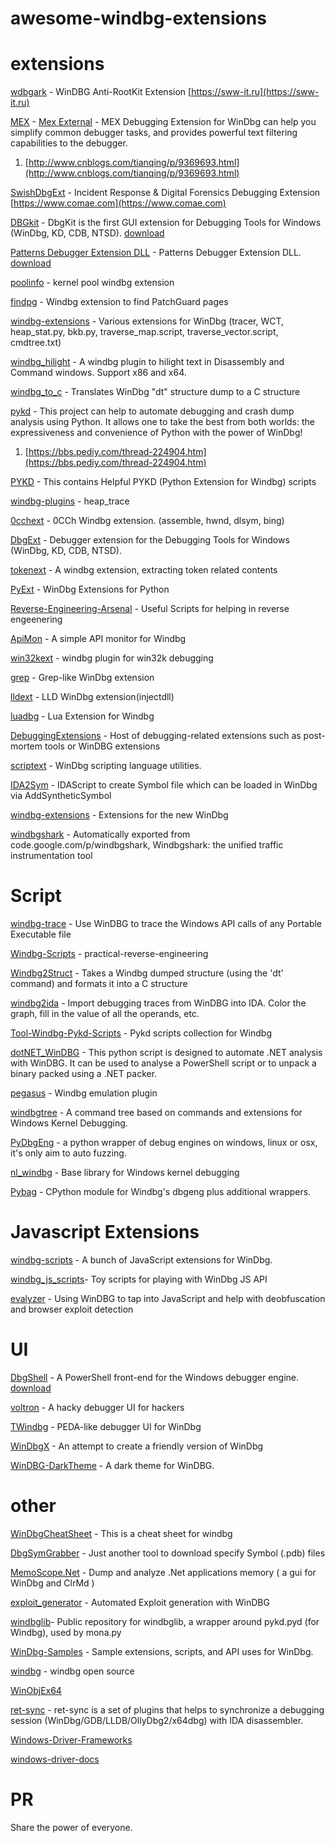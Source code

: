 # awesome-windbg-extensions

# extensions

[wdbgark](https://github.com/swwwolf/wdbgark) - WinDBG Anti-RootKit Extension [https://sww-it.ru](https://sww-it.ru)

[MEX](https://github.com/REhints/WinDbg/tree/master/MEX) - [Mex External](https://www.microsoft.com/en-us/download/details.aspx?id=53304) - MEX Debugging Extension for WinDbg can help you simplify common debugger tasks, and provides powerful text filtering capabilities to the debugger.

1. [http://www.cnblogs.com/tianqing/p/9369693.html](http://www.cnblogs.com/tianqing/p/9369693.html)

[SwishDbgExt](https://github.com/comaeio/SwishDbgExt) - Incident Response & Digital Forensics Debugging Extension [https://www.comae.com](https://www.comae.com)

[DBGkit](http://www.andreybazhan.com/dbgkit.html) - DbgKit is the first GUI extension for Debugging Tools for Windows (WinDbg, KD, CDB, NTSD). [download](http://www.andreybazhan.com/download/DbgKit.zip)

[Patterns Debugger Extension DLL](http://www.patterndiagnostics.com/patterns-extension) - Patterns Debugger Extension DLL. [download](http://www.patterndiagnostics.com/files/patterns.zip)

[poolinfo](https://github.com/fishstiqz/poolinfo) - kernel pool windbg extension

[findpg](https://github.com/tandasat/findpg) - Windbg extension to find PatchGuard pages

[windbg-extensions](https://github.com/goldshtn/windbg-extensions) - Various extensions for WinDbg (tracer, WCT, heap_stat.py, bkb.py, traverse_map.script, traverse_vector.script, cmdtree.txt)

[windbg_hilight](https://github.com/lynnux/windbg_hilight) - A windbg plugin to hilight text in Disassembly and Command windows. Support x86 and x64.

[windbg_to_c](https://github.com/MarkHC/windbg_to_c) - Translates WinDbg "dt" structure dump to a C structure

[pykd](https://githomelab.ru/pykd/pykd) - This project can help to automate debugging and crash dump analysis using Python. It allows one to take the best from both worlds: the expressiveness and convenience of Python with the power of WinDbg!

1. [https://bbs.pediy.com/thread-224904.htm](https://bbs.pediy.com/thread-224904.htm)

[PYKD](https://github.com/WinDbgScripts/PYKD) - This contains Helpful PYKD (Python Extension for Windbg) scripts

[windbg-plugins](https://github.com/sam-b/windbg-plugins) - heap_trace

[0cchext](https://github.com/0cch/0cchext) - 0CCh Windbg extension. (assemble, hwnd, dlsym, bing)

[DbgExt](https://github.com/AndreyBazhan/DbgExt) - Debugger extension for the Debugging Tools for Windows (WinDbg, KD, CDB, NTSD).

[tokenext](https://github.com/long123king/tokenext) - A windbg extension, extracting token related contents

[PyExt](https://github.com/SeanCline/PyExt) - WinDbg Extensions for Python

[Reverse-Engineering-Arsenal](https://github.com/vallejocc/Reverse-Engineering-Arsenal) - Useful Scripts for helping in reverse engeenering

[ApiMon](https://github.com/OsandaMalith/ApiMon) - A simple API monitor for Windbg

[win32kext](https://github.com/progmboy/win32kext) - windbg plugin for win32k debugging

[grep](https://github.com/long123king/grep) - Grep-like WinDbg extension

[lldext](https://github.com/lowleveldesign/lldext) - LLD WinDbg extension(injectdll)

[luadbg](https://github.com/0cch/luadbg) - Lua Extension for Windbg

[DebuggingExtensions](https://github.com/chrisnas/DebuggingExtensions) - Host of debugging-related extensions such as post-mortem tools or WinDBG extensions

[scriptext](https://github.com/pstolarz/scriptext) - WinDbg scripting language utilities.

[IDA2Sym](https://github.com/siberas/IDA2Sym) - IDAScript to create Symbol file which can be loaded in WinDbg via AddSyntheticSymbol

[windbg-extensions](https://github.com/kevingosse/windbg-extensions) - Extensions for the new WinDbg

[windbgshark](https://github.com/pcguru34/windbgshark) - Automatically exported from code.google.com/p/windbgshark, Windbgshark: the unified traffic instrumentation tool

# Script

[windbg-trace](https://github.com/evandowning/windbg-trace) - Use WinDBG to trace the Windows API calls of any Portable Executable file

[Windbg-Scripts](https://github.com/lallousx86/Windbg-Scripts) - practical-reverse-engineering

[Windbg2Struct](https://github.com/ajkhoury/Windbg2Struct) - Takes a Windbg dumped structure (using the 'dt' command) and formats it into a C structure

[windbg2ida](https://github.com/rmadair/windbg2ida) - Import debugging traces from WinDBG into IDA. Color the graph, fill in the value of all the operands, etc.

[Tool-Windbg-Pykd-Scripts](https://github.com/wu-wenxiang/Tool-Windbg-Pykd-Scripts) - Pykd scripts collection for Windbg

[dotNET_WinDBG](https://github.com/Cisco-Talos/dotNET_WinDBG) - This python script is designed to automate .NET analysis with WinDBG. It can be used to analyse a PowerShell script or to unpack a binary packed using a .NET packer.

[pegasus](https://github.com/0a777h/pegasus) - Windbg emulation plugin

[windbgtree](https://github.com/vagnerpilar/windbgtree) - A command tree based on commands and extensions for Windows Kernel Debugging.

[PyDbgEng](https://github.com/walkerfuz/PyDbgEng) - a python wrapper of debug engines on windows, linux or osx, it's only aim to auto fuzzing.

[nl_windbg](https://github.com/saaramar/nl_windbg) - Base library for Windows kernel debugging

[Pybag](https://github.com/dshikashio/Pybag) - CPython module for Windbg's dbgeng plus additional wrappers.

# Javascript Extensions

[windbg-scripts](https://github.com/0vercl0k/windbg-scripts) - A bunch of JavaScript extensions for WinDbg.

[windbg_js_scripts](https://github.com/hugsy/windbg_js_scripts)- Toy scripts for playing with WinDbg JS API

[evalyzer](https://github.com/szimeus/evalyzer) - Using WinDBG to tap into JavaScript and help with deobfuscation and browser exploit detection

# UI

[DbgShell](https://github.com/Microsoft/DbgShell) - A PowerShell front-end for the Windows debugger engine. [download](https://aka.ms/dbgshell-latest)

[voltron](https://github.com/snare/voltron) - A hacky debugger UI for hackers

[TWindbg](https://github.com/bruce30262/TWindbg) - PEDA-like debugger UI for WinDbg

[WinDbgX](https://github.com/zodiacon/WinDbgX) - An attempt to create a friendly version of WinDbg

[WinDBG-DarkTheme](https://github.com/Stolas/WinDBG-DarkTheme) - A dark theme for WinDBG.

# other

[WinDbgCheatSheet](https://github.com/davidfowl/WinDbgCheatSheet) - This is a cheat sheet for windbg

[DbgSymGrabber](https://github.com/quangnh89/DbgSymGrabber) - Just another tool to download specify Symbol (.pdb) files

[MemoScope.Net](https://github.com/fremag/MemoScope.Net) - Dump and analyze .Net applications memory ( a gui for WinDbg and ClrMd )

[exploit_generator](https://github.com/theevilbit/exploit_generator) - Automated Exploit generation with WinDBG

[windbglib](https://github.com/corelan/windbglib)- Public repository for windbglib, a wrapper around pykd.pyd (for Windbg), used by mona.py

[WinDbg-Samples](https://github.com/Microsoft/WinDbg-Samples) - Sample extensions, scripts, and API uses for WinDbg.

[windbg](https://github.com/pccq2002/windbg) - windbg open source

[WinObjEx64](https://github.com/hfiref0x/WinObjEx64)

[ret-sync](https://github.com/bootleg/ret-sync) - ret-sync is a set of plugins that helps to synchronize a debugging session (WinDbg/GDB/LLDB/OllyDbg2/x64dbg) with IDA disassembler.

[Windows-Driver-Frameworks](https://github.com/Microsoft/Windows-Driver-Frameworks)

[windows-driver-docs](https://github.com/MicrosoftDocs/windows-driver-docs)

# PR

Share the power of everyone.